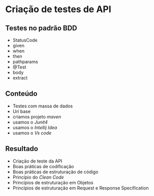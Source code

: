# Criação de testes de API 

## Testes no padrão BDD
- StatusCode
- given
- when
- then
- pathparams
- @Test
- body
- extract

## Conteúdo

- Testes com massa de dados
- Uri base
- criamos projeto *maven*
- usamos o *Junit4* 
- usamos o *Intellij Idea* 
- usamos o *Vs code*  

## Resultado

- Criação de teste da API
- Boas práticas de codificação
- Boas práticas de estruturação de código
- Princípio do *Clean Code*
- Princípios de estruturação em Objetos
- Princípios de estruturação em Request e Response Specification

